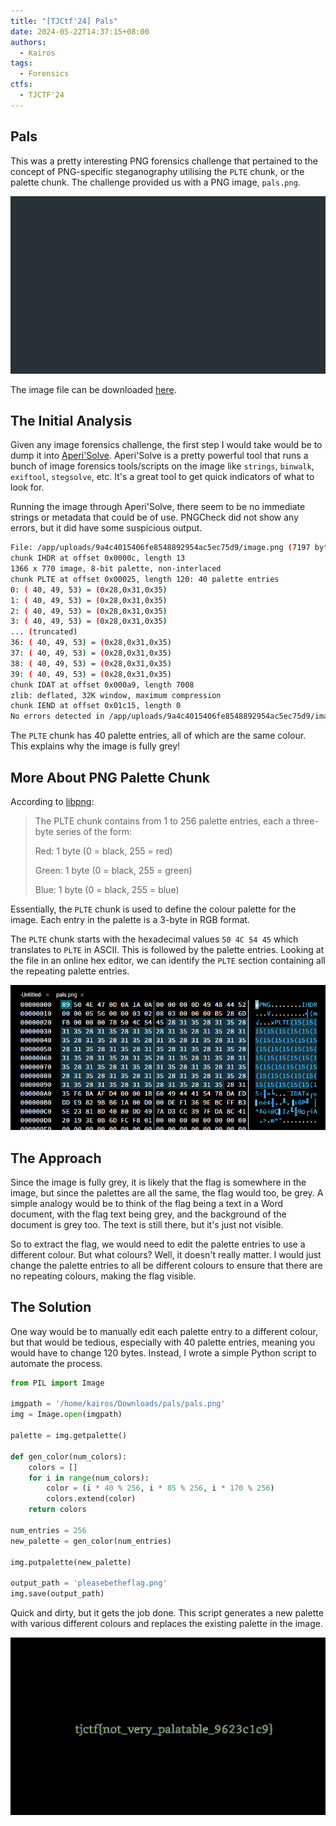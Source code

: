 ```yaml
---
title: "[TJCtf'24] Pals"
date: 2024-05-22T14:37:15+08:00
authors:
  - Kairos
tags:
  - Forensics
ctfs:
  - TJCTF'24
---
```


## Pals

This was a pretty interesting PNG forensics challenge that pertained to the concept of PNG-specific steganography
utilising the `PLTE` chunk, or the palette chunk. The challenge provided us with a PNG image, `pals.png`.

![pals.png](pals.png)

The image file can be downloaded [here](pals.png).

## The Initial Analysis

Given any image forensics challenge, the first step I would take would be to dump it
into [Aperi'Solve](https://aperisolve.fr/). Aperi'Solve is a pretty powerful tool that runs a bunch of image forensics
tools/scripts on the image like `strings`, `binwalk`, `exiftool`, `stegsolve`, etc. It's a great tool to get quick
indicators of what to look for.

Running the image through Aperi'Solve, there seem to be no immediate strings or metadata that could be of use. PNGCheck
did not show any errors, but it did have some suspicious output.

```bash
File: /app/uploads/9a4c4015406fe8548892954ac5ec75d9/image.png (7197 bytes)
chunk IHDR at offset 0x0000c, length 13
1366 x 770 image, 8-bit palette, non-interlaced
chunk PLTE at offset 0x00025, length 120: 40 palette entries
0: ( 40, 49, 53) = (0x28,0x31,0x35)
1: ( 40, 49, 53) = (0x28,0x31,0x35)
2: ( 40, 49, 53) = (0x28,0x31,0x35)
3: ( 40, 49, 53) = (0x28,0x31,0x35)
... (truncated)
36: ( 40, 49, 53) = (0x28,0x31,0x35)
37: ( 40, 49, 53) = (0x28,0x31,0x35)
38: ( 40, 49, 53) = (0x28,0x31,0x35)
39: ( 40, 49, 53) = (0x28,0x31,0x35)
chunk IDAT at offset 0x000a9, length 7008
zlib: deflated, 32K window, maximum compression
chunk IEND at offset 0x01c15, length 0
No errors detected in /app/uploads/9a4c4015406fe8548892954ac5ec75d9/image.png (4 chunks, 99.3% compression).
```

The `PLTE` chunk has 40 palette entries, all of which are the same colour. This explains why the image is fully grey!

## More About PNG Palette Chunk

According to [libpng](http://www.libpng.org/pub/png/spec/1.2/PNG-Chunks.html):

> The PLTE chunk contains from 1 to 256 palette entries, each a three-byte series of the form:
>
> Red:   1 byte (0 = black, 255 = red)
>
> Green: 1 byte (0 = black, 255 = green)
>
> Blue:  1 byte (0 = black, 255 = blue)

Essentially, the `PLTE` chunk is used to define the colour palette for the image. Each entry in the palette is a 3-byte
in RGB format.

The `PLTE` chunk starts with the hexadecimal values `50 4C 54 45` which translates to `PLTE` in ASCII. This is followed
by the palette entries. Looking at the file in an online hex editor, we can identify the `PLTE` section containing all
the repeating palette entries.

![PLTE Chunk](hexeditor.png)

## The Approach

Since the image is fully grey, it is likely that the flag is somewhere in the image, but since the palettes are all the
same, the flag would too, be grey. A simple analogy would be to think of the flag being a text in a Word document, with
the flag text being grey, and the background of the document is grey too. The text is still there, but it's just not
visible.

So to extract the flag, we would need to edit the palette entries to use a different colour. But what colours? Well, it
doesn't really matter. I would just change the palette entries to all be different colours to ensure that there are no
repeating colours, making the flag visible.

## The Solution

One way would be to manually edit each palette entry to a different colour, but that would be tedious, especially with
40 palette entries, meaning you would have to change 120 bytes. Instead, I wrote a simple Python script to automate the
process.

```python
from PIL import Image

imgpath = '/home/kairos/Downloads/pals/pals.png'
img = Image.open(imgpath)

palette = img.getpalette()

def gen_color(num_colors):
    colors = []
    for i in range(num_colors):
        color = (i * 40 % 256, i * 85 % 256, i * 170 % 256)
        colors.extend(color)
    return colors

num_entries = 256
new_palette = gen_color(num_entries)

img.putpalette(new_palette)

output_path = 'pleasebetheflag.png'
img.save(output_path)
```

Quick and dirty, but it gets the job done. This script generates a new palette with various different colours and
replaces the existing palette in the image.

![pleasebetheflag.png](flag.png)